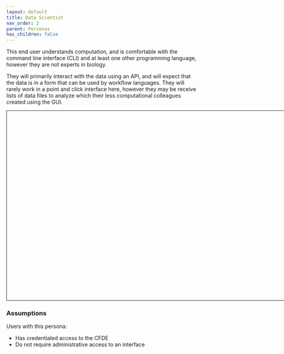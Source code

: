```yaml
---
layout: default
title: Data Scientist
nav_order: 2
parent: Personas
has_children: false
---
```

<head>
<script type="text/javascript"> Z.showImage("myContainer", "Amanda"); </script>
</head>

This end user understands computation, and is comfortable with the command line interface (CLI) and at least one other programming language, however they are not experts in biology.

They will primarily interact with the data using an API, and will expect that the data is in a form that can be used by workflow languages. They will rarely work in a point and click interface here, however they may be receive lists of data files to analyze which their less computational colleagues created using the GUI.


<div id="myContainer" style="width:900px; height:500px; margin:auto; border:1px; border-style:solid; " ></div>


### Assumptions

Users with this persona:

-   Has credentialed access to the CFDE
-   Do not require administrative access to an interface
